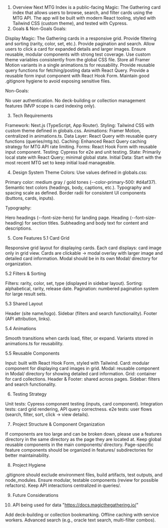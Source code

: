 1. Overview
   Next MTG Index is a public-facing Magic: The Gathering card index that allows users to browse, search, and filter cards using the MTG API. The app will be built with modern React tooling, styled with Tailwind CSS (custom theme), and tested with Cypress.
2. Goals & Non-Goals
   Goals:

Display Magic: The Gathering cards in a responsive grid.
Provide filtering and sorting (rarity, color, set, etc.).
Provide pagination and search.
Allow users to click a card for expanded details and larger images.
Ensure reusable, modular components with strong test coverage.
Use custom theme variables consistently from the global CSS file.
Store all Framer Motion variants in a single animations.ts for reusability.
Provide reusable query functions for fetching/posting data with React Query.
Provide a reusable form input component with React Hook Form.
Maintain good .gitignore hygiene to avoid exposing sensitive files.

Non-Goals:

No user authentication.
No deck-building or collection management features (MVP scope is card indexing only).

3. Tech Requirements

Framework: Next.js (TypeScript, App Router).
Styling: Tailwind CSS with custom theme defined in globals.css.
Animations: Framer Motion, centralized in animations.ts.
Data Layer: React Query with reusable query functions (queries/mtg.ts).
Caching: Enhanced React Query caching strategy for MTG API rate limiting.
Forms: React Hook Form with reusable input component.
Testing: Cypress for e2e and unit testing.
State: Primarily local state with React Query; minimal global state.
Initial Data: Start with the most recent MTG set to keep initial load manageable.

4. Design System
   Theme Colors: Use values defined in globals.css:

Primary color: medium gray / gold tones (--color-primary-500: #d4af37).
Semantic text colors (headings, body, captions, etc.).
Typography and spacing scale as defined.
Border radii for consistent UI components (buttons, cards, inputs).

Typography:

Hero headings (--font-size-hero) for landing page.
Heading (--font-size-heading) for section titles.
Subheading and body text for content and descriptions.

5. Core Features
   5.1 Card Grid

Responsive grid layout for displaying cards.
Each card displays: card image only in grid view.
Cards are clickable → modal overlay with larger image and detailed card information.
Modal should be in its own Modal/ directory for organization.

5.2 Filters & Sorting

Filters: rarity, color, set, type (displayed in sidebar layout).
Sorting: alphabetical, rarity, release date.
Pagination: numbered pagination system for large result sets.

5.3 Shared Layout

Header (site name/logo).
Sidebar (filters and search functionality).
Footer (API attribution, links).

5.4 Animations

Smooth transitions when cards load, filter, or expand.
Variants stored in animations.ts for reusability.

5.5 Reusable Components

Input: built with React Hook Form, styled with Tailwind.
Card: modular component for displaying card images in grid.
Modal: reusable component in Modal/ directory for showing detailed card information.
Grid: container for card collections.
Header & Footer: shared across pages.
Sidebar: filters and search functionality.

6. Testing Strategy

Unit tests: Cypress component testing (inputs, card component).
Integration tests: card grid rendering, API query correctness.
e2e tests: user flows (search, filter, sort, click → view details).

7. Project Structure & Component Organization

If components are too large and can be broken down, please use a features directory in the same directory as the page they are located at.
Keep global reusable components in the main components/ directory.
Page-specific feature components should be organized in features/ subdirectories for better maintainability.

8. Project Hygiene

.gitignore should exclude environment files, build artifacts, test outputs, and node_modules.
Ensure modular, testable components (review for possible refactors).
Keep API interactions centralized in queries/.

9. Future Considerations

10. API being used for data "https://docs.magicthegathering.io/"

Add deck-building or collection bookmarking.
Offline caching with service workers.
Advanced search (e.g., oracle text search, multi-filter combos).
